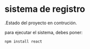 <h1>sistema de registro</h1>


.Estado del proyecto en contrución.

para ejecutar el sistema, debes poner:

````npm install react````
